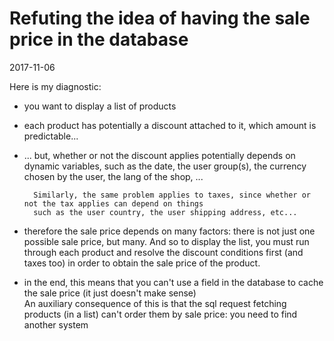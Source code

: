 Refuting the idea of having the sale price in the database
=========================================================
2017-11-06


Here is my diagnostic: 


- you want to display a list of products
- each product has potentially a discount attached to it, which amount is predictable...
- ... but, whether or not the discount applies potentially depends on dynamic variables, such as the date,
        the user group(s), the currency chosen by the user, the lang of the shop, ...
        
        Similarly, the same problem applies to taxes, since whether or not the tax applies can depend on things
        such as the user country, the user shipping address, etc...       
- therefore the sale price depends on many factors: there is not just one possible sale price, but many.
        And so to display the list, you must run through each product and resolve the discount conditions
        first (and taxes too) in order to obtain the sale price of the product.
        
- in the end, this means that you can't use a field in the database to cache the sale price (it just doesn't make sense)        
        An auxiliary consequence of this is that the sql request fetching products (in a list) can't order them
        by sale price: you need to find another system
        
        
